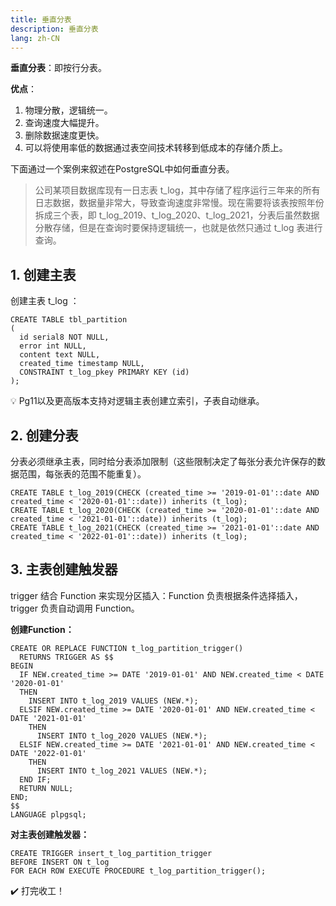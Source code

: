 ```yaml
---
title: 垂直分表
description: 垂直分表
lang: zh-CN
---
```


**垂直分表**：即按行分表。



**优点**：

1. 物理分散，逻辑统一。
2. 查询速度大幅提升。
3. 删除数据速度更快。
4. 可以将使用率低的数据通过表空间技术转移到低成本的存储介质上。



下面通过一个案例来叙述在PostgreSQL中如何垂直分表。

> 公司某项目数据库现有一日志表 t_log，其中存储了程序运行三年来的所有日志数据，数据量非常大，导致查询速度非常慢。现在需要将该表按照年份拆成三个表，即 t_log_2019、t_log_2020、t_log_2021，分表后虽然数据分散存储，但是在查询时要保持逻辑统一，也就是依然只通过 t_log 表进行查询。



## 1. 创建主表

创建主表 t_log ：

```
CREATE TABLE tbl_partition
(
  id serial8 NOT NULL,
  error int NULL,
  content text NULL,
  created_time timestamp NULL,
  CONSTRAINT t_log_pkey PRIMARY KEY (id)
);
```



:bulb: Pg11以及更高版本支持对逻辑主表创建立索引，子表自动继承。



## 2. 创建分表

分表必须继承主表，同时给分表添加限制（这些限制决定了每张分表允许保存的数据范围，每张表的范围不能重复）。

```
CREATE TABLE t_log_2019(CHECK (created_time >= '2019-01-01'::date AND created_time < '2020-01-01'::date)) inherits (t_log);
CREATE TABLE t_log_2020(CHECK (created_time >= '2020-01-01'::date AND created_time < '2021-01-01'::date)) inherits (t_log);
CREATE TABLE t_log_2021(CHECK (created_time >= '2021-01-01'::date AND created_time < '2022-01-01'::date)) inherits (t_log);
```



## 3. 主表创建触发器

trigger 结合 Function 来实现分区插入：Function 负责根据条件选择插入，trigger 负责自动调用 Function。



**创建Function：**

```
CREATE OR REPLACE FUNCTION t_log_partition_trigger()
  RETURNS TRIGGER AS $$
BEGIN
  IF NEW.created_time >= DATE '2019-01-01' AND NEW.created_time < DATE '2020-01-01'
  THEN
    INSERT INTO t_log_2019 VALUES (NEW.*);
  ELSIF NEW.created_time >= DATE '2020-01-01' AND NEW.created_time < DATE '2021-01-01'
    THEN
      INSERT INTO t_log_2020 VALUES (NEW.*);
  ELSIF NEW.created_time >= DATE '2021-01-01' AND NEW.created_time < DATE '2022-01-01'
    THEN
      INSERT INTO t_log_2021 VALUES (NEW.*);
  END IF;
  RETURN NULL;
END;
$$
LANGUAGE plpgsql;
```



**对主表创建触发器：**

```
CREATE TRIGGER insert_t_log_partition_trigger
BEFORE INSERT ON t_log
FOR EACH ROW EXECUTE PROCEDURE t_log_partition_trigger();
```



:heavy_check_mark: 打完收工！